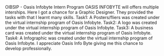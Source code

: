 OIBSIP - Oasis Infobyte Intern Program
OASIS INFOBYTE will offers multiple interships.
Here I got a chance for a Graphic Designer.
They provided the tasks with that I learnt many skills.
Task1:
A Posters/fliers was created under the virtual internship program of Oasis Infobyte.
Task2:
A logo was created under the virtual internship program of Oasis Infobyte.
Task3:
A business  card was created under the virtual internship program of Oasis Infobyte.
Task4:
A Infographic was created under the virtual internship program of Oasis Infobyte.
I appreciate Oasis Info Byte giving me this chance to develop professionally.
